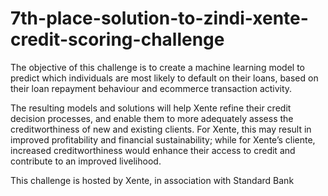 # 7th-place-solution-to-zindi-xente-credit-scoring-challenge

The objective of this challenge is to create a machine learning model to predict which individuals are most likely to default on their loans, based on their loan repayment behaviour and ecommerce transaction activity.

The resulting models and solutions will help Xente refine their credit decision processes, and enable them to more adequately assess the creditworthiness of new and existing clients. For Xente, this may result in improved profitability and financial sustainability; while for Xente’s cliente, increased creditworthiness would enhance their access to credit and contribute to an improved livelihood.

This challenge is hosted by Xente, in association with Standard Bank
